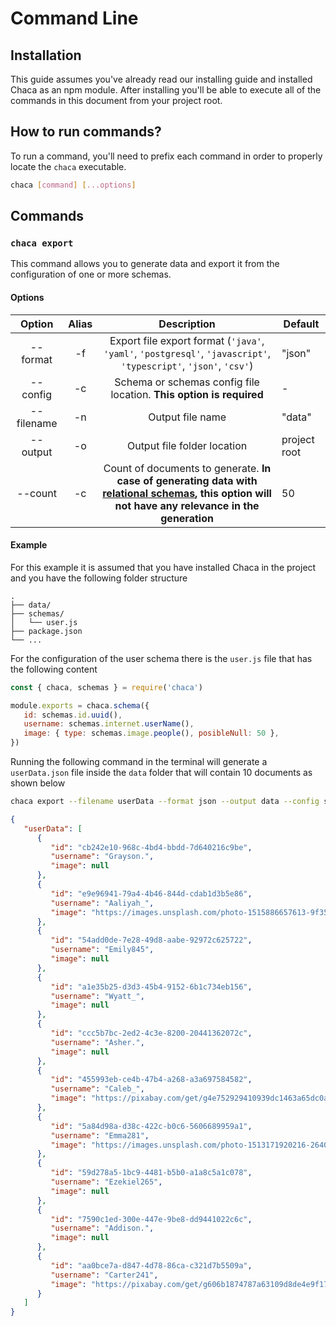# Command Line

## Installation

This guide assumes you've already read our installing guide and installed Chaca as an npm module. After installing you'll be able to execute all of the commands in this document from your project root.

## How to run commands?

To run a command, you'll need to prefix each command in order to properly locate the `chaca` executable.

```bash
chaca [command] [...options]
```

## Commands

### `chaca export`

This command allows you to generate data and export it from the configuration of one or more schemas.

#### Options

|   Option   | Alias |                                                                                        Description                                                                                        | Default      |
| :--------: | :---: | :---------------------------------------------------------------------------------------------------------------------------------------------------------------------------------------: | ------------ |
|  --format  |  -f   |                                     Export file export format (`'java'`, `'yaml'`, `'postgresql'`, `'javascript'`, `'typescript'`, `'json'`, `'csv'`)                                     | "json"       |
|  --config  |  -c   |                                                            Schema or schemas config file location. **This option is required**                                                            | -            |
| --filename |  -n   |                                                                                     Output file name                                                                                      | "data"       |
|  --output  |  -o   |                                                                                Output file folder location                                                                                | project root |
|  --count   |  -c   | Count of documents to generate. **In case of generating data with [relational schemas](../relational-schemas/multi-generate), this option will not have any relevance in the generation** | 50           |

#### Example

For this example it is assumed that you have installed Chaca in the project and you have the following folder structure

```shell
.
├── data/
├── schemas/
│   └── user.js
├── package.json
└── ...
```

For the configuration of the user schema there is the `user.js` file that has the following content

```js title=user.js
const { chaca, schemas } = require('chaca')

module.exports = chaca.schema({
   id: schemas.id.uuid(),
   username: schemas.internet.userName(),
   image: { type: schemas.image.people(), posibleNull: 50 },
})
```

Running the following command in the terminal will generate a `userData.json` file inside the `data` folder that will contain 10 documents as shown below

```bash
chaca export --filename userData --format json --output data --config schemas/user.js --count 10
```

```json
{
   "userData": [
      {
         "id": "cb242e10-968c-4bd4-bbdd-7d640216c9be",
         "username": "Grayson.",
         "image": null
      },
      {
         "id": "e9e96941-79a4-4b46-844d-cdab1d3b5e86",
         "username": "Aaliyah_",
         "image": "https://images.unsplash.com/photo-1515886657613-9f3515b0c78f?crop=entropy&cs=tinysrgb&fm=jpg&ixid=MnwzNTM2NjZ8MHwxfHNlYXJjaHw2MXx8cGVvcGxlfGVufDB8fHx8MTY2Njk3MDgzMw&ixlib=rb-4.0.3&q=80"
      },
      {
         "id": "54add0de-7e28-49d8-aabe-92972c625722",
         "username": "Emily845",
         "image": null
      },
      {
         "id": "a1e35b25-d3d3-45b4-9152-6b1c734eb156",
         "username": "Wyatt_",
         "image": null
      },
      {
         "id": "ccc5b7bc-2ed2-4c3e-8200-20441362072c",
         "username": "Asher.",
         "image": null
      },
      {
         "id": "455993eb-ce4b-47b4-a268-a3a697584582",
         "username": "Caleb_",
         "image": "https://pixabay.com/get/g4e752929410939dc1463a65dc0a54c261625b8d5f5d599bf6f7e0125ce9e64c9a10dae89559975a0811cccb5b087df519067e775815e81825e2962cf1f35cb4f_1280.jpg"
      },
      {
         "id": "5a84d98a-d38c-422c-b0c6-5606689959a1",
         "username": "Emma281",
         "image": "https://images.unsplash.com/photo-1513171920216-2640b288471b?crop=entropy&cs=tinysrgb&fm=jpg&ixid=MnwzNTM2NjZ8MHwxfHNlYXJjaHwxN3x8cGVvcGxlfGVufDB8fHx8MTY2Njk3MDgzMA&ixlib=rb-4.0.3&q=80"
      },
      {
         "id": "59d278a5-1bc9-4481-b5b0-a1a8c5a1c078",
         "username": "Ezekiel265",
         "image": null
      },
      {
         "id": "7590c1ed-300e-447e-9be8-dd9441022c6c",
         "username": "Addison.",
         "image": null
      },
      {
         "id": "aa0bce7a-d847-4d78-86ca-c321d7b5509a",
         "username": "Carter241",
         "image": "https://pixabay.com/get/g606b1874787a63109d8de4e9f172fd1ac99e1db160fc09e194de271ff8e3a32b80c50c6c1d294586d8b91484386ed730c9b07f9dd3f017c815ea1fefce8af529_1280.jpg"
      }
   ]
}
```
